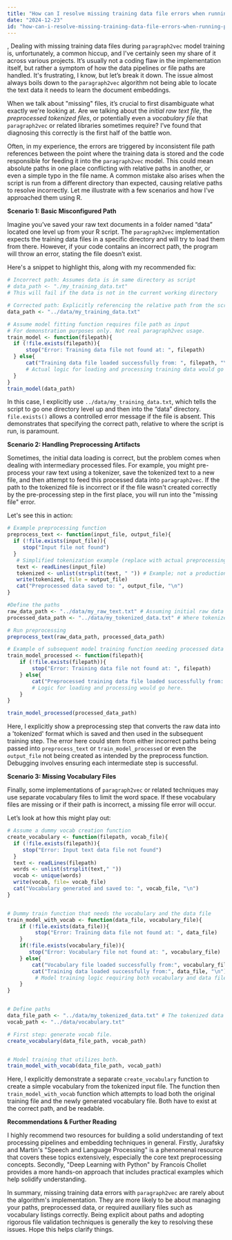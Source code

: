 ```yaml
---
title: "How can I resolve missing training data file errors when running paragraph2vec in R?"
date: "2024-12-23"
id: "how-can-i-resolve-missing-training-data-file-errors-when-running-paragraph2vec-in-r"
---
```


,  Dealing with missing training data files during `paragraph2vec` model training is, unfortunately, a common hiccup, and I've certainly seen my share of it across various projects. It’s usually not a coding flaw in the implementation itself, but rather a symptom of how the data pipelines or file paths are handled. It's frustrating, I know, but let’s break it down. The issue almost always boils down to the `paragraph2vec` algorithm not being able to locate the text data it needs to learn the document embeddings.

When we talk about "missing" files, it’s crucial to first disambiguate what exactly we're looking at. Are we talking about the *initial raw text file*, the *preprocessed tokenized files*, or potentially even a *vocabulary file* that `paragraph2vec` or related libraries sometimes require? I’ve found that diagnosing this correctly is the first half of the battle won.

Often, in my experience, the errors are triggered by inconsistent file path references between the point where the training data is stored and the code responsible for feeding it into the `paragraph2vec` model. This could mean absolute paths in one place conflicting with relative paths in another, or even a simple typo in the file name. A common mistake also arises when the script is run from a different directory than expected, causing relative paths to resolve incorrectly. Let me illustrate with a few scenarios and how I’ve approached them using R.

**Scenario 1: Basic Misconfigured Path**

Imagine you’ve saved your raw text documents in a folder named “data” located one level up from your R script. The `paragraph2vec` implementation expects the training data files in a specific directory and will try to load them from there. However, if your code contains an incorrect path, the program will throw an error, stating the file doesn’t exist.

Here's a snippet to highlight this, along with my recommended fix:

```r
# Incorrect path: Assumes data is in same directory as script
# data_path <- "./my_training_data.txt"
# This will fail if the data is not in the current working directory

# Corrected path: Explicitly referencing the relative path from the script's location
data_path <- "../data/my_training_data.txt"

# Assume model fitting function requires file path as input
# For demonstration purposes only. Not real paragraph2vec usage.
train_model <- function(filepath){
  if (!file.exists(filepath)){
      stop("Error: Training data file not found at: ", filepath)
  } else{
      cat("Training data file loaded successfully from: ", filepath, "\n")
      # Actual logic for loading and processing training data would go here
  }
}
train_model(data_path)
```

In this case, I explicitly use `../data/my_training_data.txt`, which tells the script to go one directory level up and then into the “data” directory. `file.exists()` allows a controlled error message if the file is absent. This demonstrates that specifying the correct path, relative to where the script is run, is paramount.

**Scenario 2: Handling Preprocessing Artifacts**

Sometimes, the initial data loading is correct, but the problem comes when dealing with intermediary processed files. For example, you might pre-process your raw text using a tokenizer, save the tokenized text to a new file, and then attempt to feed this processed data into `paragraph2vec`. If the path to the tokenized file is incorrect or if the file wasn't created correctly by the pre-processing step in the first place, you will run into the "missing file" error.

Let's see this in action:

```r
# Example preprocessing function
preprocess_text <- function(input_file, output_file){
  if (!file.exists(input_file)){
     stop("Input file not found")
  }
   # Simplified tokenization example (replace with actual preprocessing)
   text <- readLines(input_file)
   tokenized <- unlist(strsplit(text, " ")) # Example; not a production tokenizer
   write(tokenized, file = output_file)
   cat("Preprocessed data saved to: ", output_file, "\n")
}

#Define the paths
raw_data_path <- "../data/my_raw_text.txt" # Assuming initial raw data
processed_data_path <- "../data/my_tokenized_data.txt" # Where tokenized data will be stored.

# Run preprocessing
preprocess_text(raw_data_path, processed_data_path)

# Example of subsequent model training function needing processed data
train_model_processed <- function(filepath){
    if (!file.exists(filepath)){
        stop("Error: Training data file not found at: ", filepath)
    } else{
        cat("Preprocessed training data file loaded successfully from: ", filepath, "\n")
        # Logic for loading and processing would go here.
    }
}

train_model_processed(processed_data_path)
```

Here, I explicitly show a preprocessing step that converts the raw data into a 'tokenized' format which is saved and then used in the subsequent training step. The error here could stem from either incorrect paths being passed into `preprocess_text` or `train_model_processed` or even the `output_file` not being created as intended by the preprocess function. Debugging involves ensuring each intermediate step is successful.

**Scenario 3: Missing Vocabulary Files**

Finally, some implementations of `paragraph2vec` or related techniques may use separate vocabulary files to limit the word space. If these vocabulary files are missing or if their path is incorrect, a missing file error will occur.

Let’s look at how this might play out:

```r
# Assume a dummy vocab creation function
create_vocabulary <- function(filepath, vocab_file){
  if (!file.exists(filepath)){
     stop("Error: Input text data file not found")
  }
  text <- readLines(filepath)
  words <- unlist(strsplit(text," "))
  vocab <- unique(words)
  write(vocab, file= vocab_file)
  cat("Vocabulary generated and saved to: ", vocab_file, "\n")
}


# Dummy train function that needs the vocabulary and the data file
train_model_with_vocab <- function(data_file, vocabulary_file){
    if (!file.exists(data_file)){
         stop("Error: Training data file not found at: ", data_file)
    }
    if(!file.exists(vocabulary_file)){
       stop("Error: Vocabulary file not found at: ", vocabulary_file)
    } else{
        cat("Vocabulary file loaded successfully from:", vocabulary_file, "\n")
        cat("Training data loaded successfully from:", data_file, "\n")
         # Model training logic requiring both vocabulary and data file would go here.
    }
}


# Define paths
data_file_path <- "../data/my_tokenized_data.txt" # The tokenized data from previous example
vocab_path <- "../data/vocabulary.txt"

# First step: generate vocab file.
create_vocabulary(data_file_path, vocab_path)


# Model training that utilizes both.
train_model_with_vocab(data_file_path, vocab_path)
```

Here, I explicitly demonstrate a separate `create_vocabulary` function to create a simple vocabulary from the tokenized input file. The function then `train_model_with_vocab` function which attempts to load both the original training file and the newly generated vocabulary file. Both have to exist at the correct path, and be readable.

**Recommendations & Further Reading**

I highly recommend two resources for building a solid understanding of text processing pipelines and embedding techniques in general. Firstly, Jurafsky and Martin's "Speech and Language Processing" is a phenomenal resource that covers these topics extensively, especially the core text preprocessing concepts. Secondly, "Deep Learning with Python" by Francois Chollet provides a more hands-on approach that includes practical examples which help solidify understanding.

In summary, missing training data errors with `paragraph2vec` are rarely about the algorithm's implementation. They are more likely to be about managing your paths, preprocessed data, or required auxiliary files such as vocabulary listings correctly. Being explicit about paths and adopting rigorous file validation techniques is generally the key to resolving these issues. Hope this helps clarify things.
